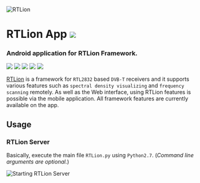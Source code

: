 ![RTLion](https://user-images.githubusercontent.com/24392180/57021451-ed7cf780-6c34-11e9-8522-84bcd39728d4.png)

# RTLion App <a href="https://github.com/RTLion-Framework/RTLion-app/releases"><img src="https://img.shields.io/github/release/RTLion-Framework/RTLion-app.svg"/></a>

### Android application for RTLion Framework.

<a href="https://github.com/RTLion-Framework/RTLion-app/issues"><img src="https://img.shields.io/github/issues/RTLion-Framework/RTLion-app.svg"/></a>
<a href="https://github.com/RTLion-Framework/RTLion-app/pulls"><img src="https://img.shields.io/github/issues-pr/RTLion-Framework/RTLion-app.svg"/></a>
<a href="https://github.com/RTLion-Framework/RTLion-app/stargazers"><img src="https://img.shields.io/github/stars/RTLion-Framework/RTLion-app.svg"/></a>
<a href="https://github.com/RTLion-Framework/RTLion-app/network"><img src="https://img.shields.io/github/forks/RTLion-Framework/RTLion-app.svg"/></a>
<a href="https://github.com/RTLion-Framework/RTLion-app/blob/master/LICENSE"><img src="https://img.shields.io/github/license/RTLion-Framework/RTLion-app.svg"/></a>

[RTLion](https://github.com/KeyLo99/RTLion) is a framework for `RTL2832` based `DVB-T` receivers and it supports various features such as `spectral density visualizing` and `frequency scanning` remotely. As well as the Web interface, using RTLion features is possible via the mobile application. All framework features are currently available on the app.

## Usage

### RTLion Server

Basically, execute the main file `RTLion.py` using `Python2.7`. (_Command line arguments are optional._)

![Starting RTLion Server](https://user-images.githubusercontent.com/24392180/57158647-9b7ed200-6dec-11e9-9466-7fb5a1690cd8.gif)





